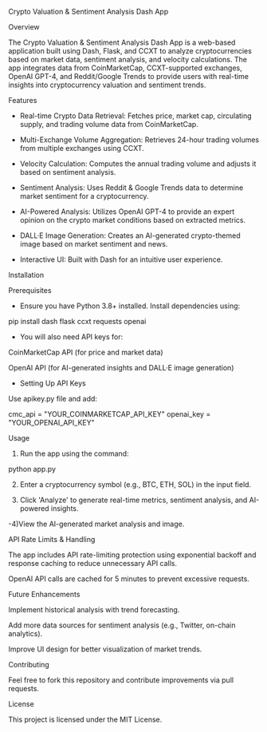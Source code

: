 Crypto Valuation & Sentiment Analysis Dash App

Overview

The Crypto Valuation & Sentiment Analysis Dash App is a web-based application built using Dash, Flask, and CCXT to analyze cryptocurrencies based on market data, sentiment analysis, and velocity calculations. The app integrates data from CoinMarketCap, CCXT-supported exchanges, OpenAI GPT-4, and Reddit/Google Trends to provide users with real-time insights into cryptocurrency valuation and sentiment trends.

Features

- Real-time Crypto Data Retrieval: Fetches price, market cap, circulating supply, and trading volume data from CoinMarketCap.

- Multi-Exchange Volume Aggregation: Retrieves 24-hour trading volumes from multiple exchanges using CCXT.

- Velocity Calculation: Computes the annual trading volume and adjusts it based on sentiment analysis.

- Sentiment Analysis: Uses Reddit & Google Trends data to determine market sentiment for a cryptocurrency.

- AI-Powered Analysis: Utilizes OpenAI GPT-4 to provide an expert opinion on the crypto market conditions based on extracted metrics.

- DALL·E Image Generation: Creates an AI-generated crypto-themed image based on market sentiment and news.

- Interactive UI: Built with Dash for an intuitive user experience.

Installation

Prerequisites

- Ensure you have Python 3.8+ installed. Install dependencies using:

pip install dash flask ccxt requests openai

- You will also need API keys for:

CoinMarketCap API (for price and market data)

OpenAI API (for AI-generated insights and DALL·E image generation)

- Setting Up API Keys

Use apikey.py file and add:

cmc_api = "YOUR_COINMARKETCAP_API_KEY"
openai_key = "YOUR_OPENAI_API_KEY"

Usage

1) Run the app using the command:

python app.py

2) Enter a cryptocurrency symbol (e.g., BTC, ETH, SOL) in the input field.

3) Click 'Analyze' to generate real-time metrics, sentiment analysis, and AI-powered insights.

-4)View the AI-generated market analysis and image.

API Rate Limits & Handling

The app includes API rate-limiting protection using exponential backoff and response caching to reduce unnecessary API calls.

OpenAI API calls are cached for 5 minutes to prevent excessive requests.

Future Enhancements

Implement historical analysis with trend forecasting.

Add more data sources for sentiment analysis (e.g., Twitter, on-chain analytics).

Improve UI design for better visualization of market trends.

Contributing

Feel free to fork this repository and contribute improvements via pull requests.

License

This project is licensed under the MIT License.